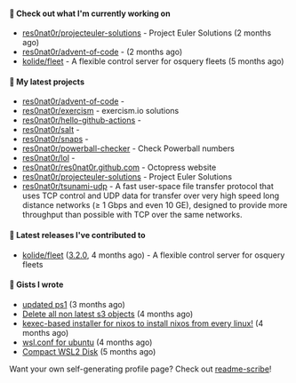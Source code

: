 #### 👷 Check out what I'm currently working on

- [res0nat0r/projecteuler-solutions](https://github.com/res0nat0r/projecteuler-solutions) - Project Euler Solutions (2 months ago)
- [res0nat0r/advent-of-code](https://github.com/res0nat0r/advent-of-code) -  (2 months ago)
- [kolide/fleet](https://github.com/kolide/fleet) - A flexible control server for osquery fleets (5 months ago)

#### 🌱 My latest projects

- [res0nat0r/advent-of-code](https://github.com/res0nat0r/advent-of-code) - 
- [res0nat0r/exercism](https://github.com/res0nat0r/exercism) - exercism.io solutions
- [res0nat0r/hello-github-actions](https://github.com/res0nat0r/hello-github-actions) - 
- [res0nat0r/salt](https://github.com/res0nat0r/salt) - 
- [res0nat0r/snaps](https://github.com/res0nat0r/snaps) - 
- [res0nat0r/powerball-checker](https://github.com/res0nat0r/powerball-checker) - Check Powerball numbers
- [res0nat0r/lol](https://github.com/res0nat0r/lol) - 
- [res0nat0r/res0nat0r.github.com](https://github.com/res0nat0r/res0nat0r.github.com) - Octopress website
- [res0nat0r/projecteuler-solutions](https://github.com/res0nat0r/projecteuler-solutions) - Project Euler Solutions
- [res0nat0r/tsunami-udp](https://github.com/res0nat0r/tsunami-udp) -  A fast user-space file transfer protocol that uses TCP control and UDP data for transfer over very high speed long distance networks (≥ 1 Gbps and even 10 GE), designed to provide more throughput than possible with TCP over the same networks.

#### 🔭 Latest releases I've contributed to

- [kolide/fleet](https://github.com/kolide/fleet) ([3.2.0](https://github.com/kolide/fleet/releases/tag/3.2.0), 4 months ago) - A flexible control server for osquery fleets

#### 📓 Gists I wrote

- [updated ps1](https://gist.github.com/7ddccca0f8fac4e9b1f4e745d3ff9e86) (3 months ago)
- [Delete all non latest s3 objects](https://gist.github.com/74ce7e78cd5994f55372897611f23938) (4 months ago)
- [kexec-based installer for nixos to install nixos from every linux!](https://gist.github.com/7a82a79ff2e1e2ec1663cef813b27969) (4 months ago)
- [wsl.conf for ubuntu](https://gist.github.com/4aa8ad243bebfcb5e139832ac0fc1143) (4 months ago)
- [Compact WSL2 Disk](https://gist.github.com/54625761a9b07eebdf5ca55f62da581e) (5 months ago)

Want your own self-generating profile page? Check out [readme-scribe](https://github.com/muesli/readme-scribe)!
